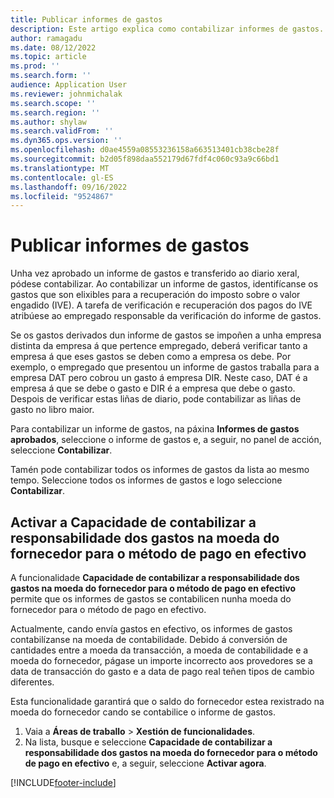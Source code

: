 ```yaml
---
title: Publicar informes de gastos
description: Este artigo explica como contabilizar informes de gastos.
author: ramagadu
ms.date: 08/12/2022
ms.topic: article
ms.prod: ''
ms.search.form: ''
audience: Application User
ms.reviewer: johnmichalak
ms.search.scope: ''
ms.search.region: ''
ms.author: shylaw
ms.search.validFrom: ''
ms.dyn365.ops.version: ''
ms.openlocfilehash: d0ae4559a08553236158a663513401cb38cbe28f
ms.sourcegitcommit: b2d05f898daa552179d67fdf4c060c93a9c66bd1
ms.translationtype: MT
ms.contentlocale: gl-ES
ms.lasthandoff: 09/16/2022
ms.locfileid: "9524867"
---
```

# <a name="post-expense-reports"></a>Publicar informes de gastos

Unha vez aprobado un informe de gastos e transferido ao diario xeral, pódese contabilizar. Ao contabilizar un informe de gastos, identifícanse os gastos que son elixibles para a recuperación do imposto sobre o valor engadido (IVE). A tarefa de verificación e recuperación dos pagos do IVE atribúese ao empregado responsable da verificación do informe de gastos.

Se os gastos derivados dun informe de gastos se impoñen a unha empresa distinta da empresa á que pertence empregado, deberá verificar tanto a empresa á que eses gastos se deben como a empresa os debe. Por exemplo, o empregado que presentou un informe de gastos traballa para a empresa DAT pero cobrou un gasto á empresa DIR. Neste caso, DAT é a empresa á que se debe o gasto e DIR é a empresa que debe o gasto. Despois de verificar estas liñas de diario, pode contabilizar as liñas de gasto no libro maior.

Para contabilizar un informe de gastos, na páxina **Informes de gastos aprobados**, seleccione o informe de gastos e, a seguir, no panel de acción, seleccione **Contabilizar**.

Tamén pode contabilizar todos os informes de gastos da lista ao mesmo tempo. Seleccione todos os informes de gastos e logo seleccione **Contabilizar**.

## <a name="enable-the-ability-to-post-expense-liability-in-vendor-currency-for-cash-payment-method-feature"></a>Activar a Capacidade de contabilizar a responsabilidade dos gastos na moeda do fornecedor para o método de pago en efectivo

A funcionalidade **Capacidade de contabilizar a responsabilidade dos gastos na moeda do fornecedor para o método de pago en efectivo** permite que os informes de gastos se contabilicen nunha moeda do fornecedor para o método de pago en efectivo.

Actualmente, cando envía gastos en efectivo, os informes de gastos contabilízanse na moeda de contabilidade. Debido á conversión de cantidades entre a moeda da transacción, a moeda de contabilidade e a moeda do fornecedor, págase un importe incorrecto aos provedores se a data de transacción do gasto e a data de pago real teñen tipos de cambio diferentes.

Esta funcionalidade garantirá que o saldo do fornecedor estea rexistrado na moeda do fornecedor cando se contabilice o informe de gastos.

1. Vaia a **Áreas de traballo** \> **Xestión de funcionalidades**.
2. Na lista, busque e seleccione **Capacidade de contabilizar a responsabilidade dos gastos na moeda do fornecedor para o método de pago en efectivo** e, a seguir, seleccione **Activar agora**.

[!INCLUDE[footer-include](../includes/footer-banner.md)]
